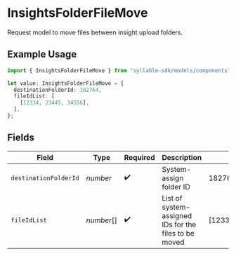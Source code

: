 # InsightsFolderFileMove

Request model to move files between insight upload folders.

## Example Usage

```typescript
import { InsightsFolderFileMove } from "syllable-sdk/models/components";

let value: InsightsFolderFileMove = {
  destinationFolderId: 182764,
  fileIdList: [
    [12334, 23445, 34556],
  ],
};
```

## Fields

| Field                                                 | Type                                                  | Required                                              | Description                                           | Example                                               |
| ----------------------------------------------------- | ----------------------------------------------------- | ----------------------------------------------------- | ----------------------------------------------------- | ----------------------------------------------------- |
| `destinationFolderId`                                 | *number*                                              | :heavy_check_mark:                                    | System-assign folder ID                               | 182764                                                |
| `fileIdList`                                          | *number*[]                                            | :heavy_check_mark:                                    | List of system-assigned IDs for the files to be moved | [12334,23445,34556]                                   |